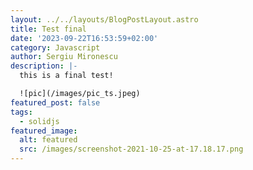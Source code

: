 ```yaml
---
layout: ../../layouts/BlogPostLayout.astro
title: Test final
date: '2023-09-22T16:53:59+02:00'
category: Javascript
author: Sergiu Mironescu
description: |-
  this is a final test!

  ![pic](/images/pic_ts.jpeg)
featured_post: false
tags:
  - solidjs
featured_image:
  alt: featured
  src: /images/screenshot-2021-10-25-at-17.18.17.png
---
```


